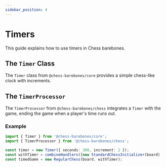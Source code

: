 ```yaml
---
sidebar_position: 4
---
```


# Timers

This guide explains how to use timers in Chess barebones.

## The `Timer` Class

The `Timer` class from `@chess-barebones/core` provides a simple chess-like clock with increments.

## The `TimerProcessor`

The `TimerProcessor` from `@chess-barebones/chess` integrates a `Timer` with the game, ending the game when a player's time runs out.

### Example

```typescript
import { Timer } from '@chess-barebones/core';
import { TimerProcessor } from '@chess-barebones/chess';

const timer = new Timer({ seconds: 300, increment: 2 });
const withTimer = combineHandlers([new StandardChessInitializer(board), new TimerProcessor(timer)]);
const timedGame = new RegularChess(board, withTimer);
```
